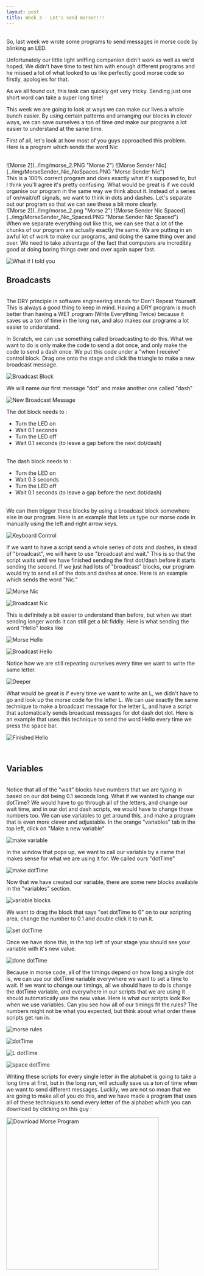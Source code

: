 ```yaml
---
layout: post
title: Week 3 - Let's send morse!!!!
---
```


<br>
So, last week we wrote some programs to send messages in morse code by blinking an LED. 

Unfortunately our little light sniffing companion didn't work as well as we'd hoped. We didn't have time to test him with enough different programs and he missed a lot of what looked to us like perfectly good morse code so firstly, apologies for that. 

As we all found out, this task can quickly get very tricky. Sending just one short word can take a super long time! 

This week we are going to look at ways we can make our lives a whole bunch easier. By using certain patterns and arranging our blocks in clever ways, we can save ourselves a ton of time *and* make our programs a lot easier to understand at the same time. 


First of all, let's look at how most of you guys approached this problem. Here is a program which sends the word Nic 

<br>
![Morse 2](../img/morse_2.PNG "Morse 2")
![Morse Sender Nic](../img/MorseSender_Nic_NoSpaces.PNG "Morse Sender Nic")
<br>
This is a 100% correct program and does exactly what it's supposed to, but I think you'll agree it's pretty confusing. What would be great is if we could organise our program in the same way we think about it. Instead of a series of on/wait/off signals, we want to think in dots and dashes. Let's separate out our program so that we can see these a bit more clearly.

<br>
![Morse 2](../img/morse_2.png "Morse 2")
![Morse Sender Nic Spaced](../img/MorseSender_Nic_Spaced.PNG "Morse Sender Nic Spaced")

<br>
When we separate everything out like this, we can see that a lot of the chunks of our program are actually exactly the same. We are putting in an awful lot of work to make our programs, and doing the same thing over and over. We need to take advantage of the fact that computers are incredibly good at doing boring things over and over again super fast. 

![What if I told you](../img/whatifitoldyou_14lessblocks.jpg "What if I told you")


## Broadcasts

<br>
The DRY principle in software engineering stands for Don't Repeat Yourself. This is always a good thing to keep in mind. Having a DRY program is much better than having a WET program (Write Everything Twice) because it saves us a ton of time in the long run, and also makes our programs a lot easier to understand.


In Scratch, we can use something called broadcasting to do this. What we want to do is only make the code to send a dot once, and only make the code to send a dash once. We put this code under a "when I receive" control block. Drag one onto the stage and click the triangle to make a new broadcast message.

![Broadcast Block](../img/broadcast_01.PNG "Broadcast Block")

We will name our first message "dot" and make another one called "dash"

![New Broadcast Message](../img/broadcast_02_dot.PNG "New Broadcast Message")

The dot block needs to :

- Turn the LED on
- Wait 0.1 seconds
- Turn the LED off
- Wait 0.1 seconds (to leave a gap before the next dot/dash)

<br>
The dash block needs to :

- Turn the LED on
- Wait 0.3 seconds
- Turn the LED off
- Wait 0.1 seconds (to leave a gap before the next dot/dash)

<br>
We can then trigger these blocks by using a broadcast block somewhere else in our program. Here is an example that lets us type our morse code in manually using the left and right arrow keys.

![Keyboard Control](../img/broadcast_07_KeyboardControl.PNG "Keyboard Control")

If we want to have a script send a whole series of dots and dashes, in stead of "broadcast", we will have to use "broadcast and wait." This is so that the script waits until we have finished sending the first dot/dash before it starts sending the second. If we just had lots of "broadcast" blocks, our program would try to send all of the dots and dashes at once. Here is an example which sends the word "Nic."
 
![Morse Nic](../img/morse_2.png "Morse Nic")

![Broadcast Nic](../img/broadcast_05_Nic.PNG "Broadcast Nic")

This is definitely a bit easier to understand than before, but when we start sending longer words it can still get a bit fiddly. Here is what sending the word "Hello" looks like 

![Morse Hello](../img/morse_Hello.png "Morse Hello")

![Broadcast Hello](../img/broadcast_06_Hello.PNG "Broadcast Hello")

Notice how we are still repeating ourselves every time we want to write the same letter.


![Deeper](../img/deeper.jpg "Deeper") 

What would be great is if every time we want to write an L, we didn't have to go and look up the morse code for the letter L. We can use exactly the same technique to make a broadcast message for the letter L, and have a script that automatically sends broadcast messages for dot dash dot dot. Here is an example that uses this technique to send the word Hello every time we press the space bar.

![Finished Hello](../img/broadcast_08_HelloFancy.PNG "Finished Hello")

<br>

## Variables

<br>
Notice that all of the "wait" blocks have numbers that we are typing in based on our dot being 0.1 seconds long. What if we wanted to change our dotTime? We would have to go through all of the letters, and change our wait time, and in our dot and dash scripts, we would have to change those numbers too. We can use variables to get around this, and make a program that is even more clever and adjustable. In the orange "variables" tab in the top left, click on "Make a new variable"

![make variable](../img/var_createVar.PNG "make variable")

In the window that pops up, we want to call our variable by a name that makes sense for what we are using it for. We called ours "dotTime"

![make dotTime](../img/var_dotTime.PNG "make dotTime")

Now that we have created our variable, there are some new blocks available in the "variables" section.

![variable blocks](../img/var_options.PNG "variable blocks")

We want to drag the block that says "set dotTime to 0" on to our scripting area, change the number to 0.1 and double click it to run it.

![set dotTime](../img/var_dotTime_Set.PNG "set dotTime")

Once we have done this, in the top left of your stage you should see your variable with it's new value.

![done dotTime](../img/var_dotTime_Done.PNG "done dotTime")

Because in morse code, all of the timings depend on how long a single dot is, we can use our dotTime variable everywhere we want to set a time to wait. If we want to change our timings, all we should have to do is change the dotTime variable, and everywhere in our scripts that we are using it should automatically use the new value. Here is what our scripts look like when we use variables. Can you see how all of our timings fit the rules? The numbers might not be what you expected, but think about what order these scripts get run in.

![morse rules](../img/morseRules.PNG "morse rules")

![dotTime](../img/broadcast_09_dotTime.PNG "dotTime")

![L dotTime](../img/var_sendL.PNG "L dotTime")

![space dotTime](../img/var_sendSpace.PNG "space dotTime")
 

Writing these scripts for every single letter in the alphabet is going to take a long time at first, but in the long run, will actually save us a ton of time when we want to send different messages. Luckily, we are not so mean that we are going to make all of you do this, and we have made a program that uses all of these techniques to send every letter of the alphabet which you can download by clicking on this guy :


<a href="../scratch/morseEncoder_Broadcasts.sb">
<img border="0" alt="Download Morse Program" src="../img/mind-blown-stars.gif" width="400">
</a>


<!--
![Keanu's Mind Blown](../img/keanue-reeves-mind-blown.jpg "Keanu's Mind Blown")


![Jon's Mind Blown](../img/jon-stewart-mind-blown.gif "Jon's Mind Blown")


## Controlling Servos

![Servo 1](../img/servo1.png "Servo 1")

![Servo 2](../img/servo2.png "Servo 2")

![Servo 3](../img/servo3.png "Servo 3")

![Servo 4](../img/servo4.png "Servo 4")

![Servo 5](../img/servo5.png "Servo 5")

![Servo 6](../img/servo6.png "Servo 6")

![Servo 7](../img/servo7.png "Servo 7")
-->